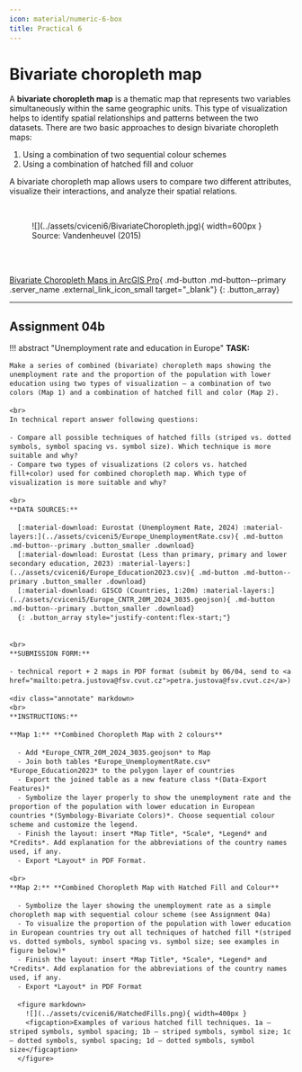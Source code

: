 ```yaml
---
icon: material/numeric-6-box
title: Practical 6
---
```

# Bivariate choropleth map
A **bivariate choropleth map** is a thematic map that represents two variables simultaneously within the same geographic units. This type of visualization helps to identify spatial relationships and patterns between the two datasets. There are two basic approaches to design bivariate choropleth maps:

 1. Using a combination of two sequential colour schemes 
 2. Using a combination of hatched fill and coluor
 
 
A bivariate choropleth map allows users to compare two different attributes, visualize their interactions, and analyze their spatial relations.

<br>
<figure markdown>
  ![](../assets/cviceni6/BivariateChoropleth.jpg){ width=600px }
  <figcaption>Source: Vandenheuvel (2015)</figcaption>
</figure>
<!---[Vandenheuvel (2015)](https://gisnouveau.blogspot.com/2015/11/bivariate-maps-of-choropleth-persuasion.html)-->


<br>
<br>

[Bivariate Choropleth Maps in ArcGIS Pro](https://resource.esriuk.com/blog/bivariates-have-never-been-easier-in-arcgis-pro/){ .md-button .md-button--primary .server_name .external_link_icon_small target="_blank"}
{: .button_array}


<hr class="level-1">


## Assignment 04b
!!! abstract "Unemployment rate and education in Europe"
    **TASK:**

    Make a series of combined (bivariate) choropleth maps showing the unemployment rate and the proportion of the population with lower education using two types of visualization – a combination of two colors (Map 1) and a combination of hatched fill and color (Map 2).

    <br>
    In technical report answer following questions:
    
    - Compare all possible techniques of hatched fills (striped vs. dotted symbols, symbol spacing vs. symbol size). Which technique is more suitable and why?
    - Compare two types of visualizations (2 colors vs. hatched fill+color) used for combined choropleth map. Which type of visualization is more suitable and why?

    <br>
    **DATA SOURCES:**
    
      [:material-download: Eurostat (Unemployment Rate, 2024) :material-layers:](../assets/cviceni5/Europe_UnemploymentRate.csv){ .md-button .md-button--primary .button_smaller .download}
      [:material-download: Eurostat (Less than primary, primary and lower secondary education, 2023) :material-layers:](../assets/cviceni6/Europe_Education2023.csv){ .md-button .md-button--primary .button_smaller .download}
      [:material-download: GISCO (Countries, 1:20m) :material-layers:](../assets/cviceni5/Europe_CNTR_20M_2024_3035.geojson){ .md-button .md-button--primary .button_smaller .download}
      {: .button_array style="justify-content:flex-start;"}
    

    <br>
    **SUBMISSION FORM:**

    - technical report + 2 maps in PDF format (submit by 06/04, send to <a href="mailto:petra.justova@fsv.cvut.cz">petra.justova@fsv.cvut.cz</a>)
    
    <div class="annotate" markdown>
    <br>
    **INSTRUCTIONS:**
    
    **Map 1:** **Combined Choropleth Map with 2 colours**
      
      - Add *Europe_CNTR_20M_2024_3035.geojson* to Map
      - Join both tables *Europe_UnemploymentRate.csv* *Europe_Education2023* to the polygon layer of countries
      - Export the joined table as a new feature class *(Data-Export Features)*
      - Symbolize the layer properly to show the unemployment rate and the proportion of the population with lower education in European countries *(Symbology-Bivariate Colors)*. Choose sequential colour scheme and customize the legend.
      - Finish the layout: insert *Map Title*, *Scale*, *Legend* and *Credits*. Add explanation for the abbreviations of the country names used, if any.
      - Export *Layout* in PDF Format.

    <br>
    **Map 2:** **Combined Choropleth Map with Hatched Fill and Colour**
      
      - Symbolize the layer showing the unemployment rate as a simple choropleth map with sequential colour scheme (see Assignment 04a)
      - To visualize the proportion of the population with lower education in European countries try out all techniques of hatched fill *(striped vs. dotted symbols, symbol spacing vs. symbol size; see examples in figure below)*
      - Finish the layout: insert *Map Title*, *Scale*, *Legend* and *Credits*. Add explanation for the abbreviations of the country names used, if any.
      - Export *Layout* in PDF Format

      <figure markdown>
        ![](../assets/cviceni6/HatchedFills.png){ width=400px }
        <figcaption>Examples of various hatched fill techniques. 1a – striped symbols, symbol spacing; 1b – striped symbols, symbol size; 1c – dotted symbols, symbol spacing; 1d – dotted symbols, symbol size</figcaption>
      </figure>

      
    
